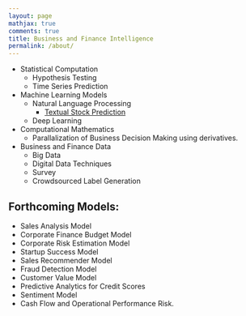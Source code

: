 ```yaml
---
layout: page
mathjax: true
comments: true
title: Business and Finance Intelligence
permalink: /about/
---
```


- Statistical Computation
    - Hypothesis Testing
    - Time Series Prediction
- Machine Learning Models
    - Natural Language Processing
      - [Textual Stock Prediction](http://nefy.org/nefyweb.github.io/2017/01/06/Textual-Stock-Prediction-Model/)
    - Deep Learning
- Computational Mathematics
    - Parallalization of Business Decision Making using derivatives.
- Business and Finance Data
    - Big Data
    - Digital Data Techniques
    - Survey
    - Crowdsourced Label Generation




## Forthcoming Models:

- Sales Analysis Model
- Corporate Finance Budget Model
- Corporate Risk Estimation Model
- Startup Success Model
- Sales Recommender Model
- Fraud Detection Model
- Customer Value Model
- Predictive Analytics for Credit Scores
- Sentiment Model
- Cash Flow and Operational Performance Risk.
